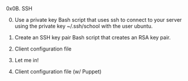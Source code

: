 0x0B. SSH

0. Use a private key
Bash script that uses ssh to connect to your server using the private key ~/.ssh/school with the user ubuntu.

1. Create an SSH key pair
Bash script that creates an RSA key pair.

2. Client configuration file

3. Let me in!

4. Client configuration file (w/ Puppet)
